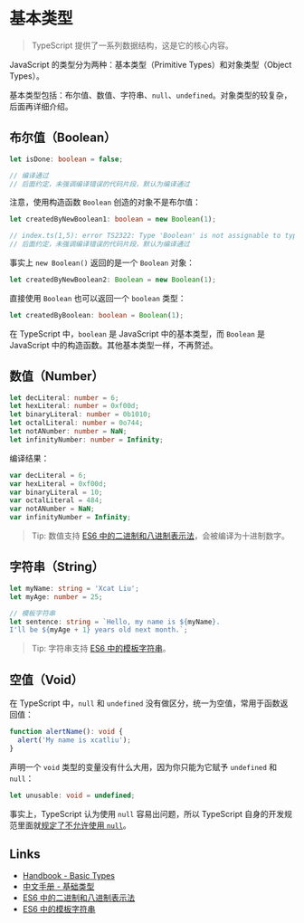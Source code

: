 # 基本类型

> TypeScript 提供了一系列数据结构，这是它的核心内容。

JavaScript 的类型分为两种：基本类型（Primitive Types）和对象类型（Object Types）。

基本类型包括：布尔值、数值、字符串、`null`、`undefined`。对象类型的较复杂，后面再详细介绍。

## 布尔值（Boolean）

```ts
let isDone: boolean = false;

// 编译通过
// 后面约定，未强调编译错误的代码片段，默认为编译通过
```

注意，使用构造函数 `Boolean` 创造的对象不是布尔值：

```ts
let createdByNewBoolean1: boolean = new Boolean(1);

// index.ts(1,5): error TS2322: Type 'Boolean' is not assignable to type 'boolean'.
// 后面约定，未强调编译错误的代码片段，默认为编译通过
```

事实上 `new Boolean()` 返回的是一个 `Boolean` 对象：

```ts
let createdByNewBoolean2: Boolean = new Boolean(1);
```

直接使用 `Boolean` 也可以返回一个 `boolean` 类型：

```ts
let createdByBoolean: boolean = Boolean(1);
```

在 TypeScript 中，`boolean` 是 JavaScript 中的基本类型，而 `Boolean` 是 JavaScript 中的构造函数。其他基本类型一样，不再赘述。

## 数值（Number）

```ts
let decLiteral: number = 6;
let hexLiteral: number = 0xf00d;
let binaryLiteral: number = 0b1010;
let octalLiteral: number = 0o744;
let notANumber: number = NaN;
let infinityNumber: number = Infinity;
```

编译结果：

```js
var decLiteral = 6;
var hexLiteral = 0xf00d;
var binaryLiteral = 10;
var octalLiteral = 484;
var notANumber = NaN;
var infinityNumber = Infinity;
```

> Tip: 数值支持 [ES6 中的二进制和八进制表示法]，会被编译为十进制数字。

## 字符串（String）

```ts
let myName: string = 'Xcat Liu';
let myAge: number = 25;

// 模板字符串
let sentence: string = `Hello, my name is ${myName}.
I'll be ${myAge + 1} years old next month.`;
```

> Tip: 字符串支持 [ES6 中的模板字符串]。

## 空值（Void）

在 TypeScript 中，`null` 和 `undefined` 没有做区分，统一为空值，常用于函数返回值：

```ts
function alertName(): void {
  alert('My name is xcatliu');
}
```

声明一个 `void` 类型的变量没有什么大用，因为你只能为它赋予 `undefined` 和 `null`：

```ts
let unusable: void = undefined;
```

事实上，TypeScript 认为使用 `null` 容易出问题，所以 TypeScript 自身的开发规范里面就[规定了不允许使用 `null`](https://basarat.gitbooks.io/typescript/content/docs/tips/null.html)。

## Links

- [Handbook - Basic Types](http://www.typescriptlang.org/docs/handbook/basic-types.html)
- [中文手册 - 基础类型](https://zhongsp.gitbooks.io/typescript-handbook/content/doc/handbook/Basic%20Types.html)
- [ES6 中的二进制和八进制表示法]
- [ES6 中的模板字符串]

[ES6 中的二进制和八进制表示法]: http://es6.ruanyifeng.com/#docs/number#二进制和八进制表示法
[ES6 中的模板字符串]: http://es6.ruanyifeng.com/#docs/string#模板字符串
